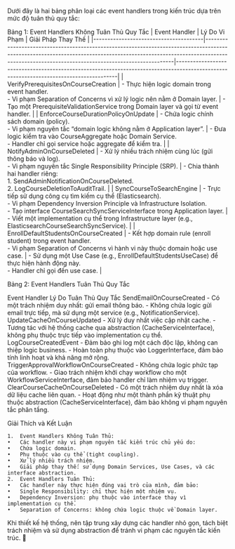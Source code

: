 Dưới đây là hai bảng phân loại các event handlers trong kiến trúc dựa trên mức độ tuân thủ quy tắc:

Bảng 1: Event Handlers Không Tuân Thủ Quy Tắc
| Event Handler                        	| Lý Do Vi Phạm                                                                 																																				| Giải Pháp Thay Thế                                                                                       								|
|---------------------------------------|-------------------------------------------------------------------------------------------------------------------------------------------------------------------------------------------------------------------------------|---------------------------------------------------------------------------------------------------------------------------------------|
| VerifyPrerequisitesOnCourseCreation  	| - Thực hiện logic domain trong event handler.  <br /> - Vi phạm Separation of Concerns vì xử lý logic nên nằm ở Domain layer. 																								| - Tạo một PrerequisiteValidationService trong Domain layer và gọi từ event handler.                      								|
| EnforceCourseDurationPolicyOnUpdate  	| - Chứa logic chính sách domain (policy). <br />  - Vi phạm nguyên tắc “domain logic không nằm ở Application layer”. 																											| - Đưa logic kiểm tra vào CourseAggregate hoặc Domain Service. <br /> - Handler chỉ gọi service hoặc aggregate để kiểm tra. 			|
| NotifyAdminOnCourseDeleted           	| - Xử lý nhiều trách nhiệm cùng lúc (gửi thông báo và log). <br />  - Vi phạm nguyên tắc Single Responsibility Principle (SRP). 																								| - Chia thành hai handler riêng:  <br />1. SendAdminNotificationOnCourseDeleted.  <br />2. LogCourseDeletionToAuditTrail. 				|
| SyncCourseToSearchEngine 				| - Trực tiếp sử dụng công cụ tìm kiếm cụ thể (Elasticsearch).<br /> - Vi phạm Dependency Inversion Principle và Infrastructure Isolation. <br /> - Tạo interface CourseSearchSyncServiceInterface trong Application layer. 	| - Viết một implementation cụ thể trong Infrastructure layer (e.g., ElasticsearchCourseSearchSyncService). 							|
| EnrollDefaultStudentsOnCourseCreated 	| - Kết hợp domain rule (enroll student) trong event handler. <br />  - Vi phạm Separation of Concerns vì hành vi này thuộc domain hoặc use case. 																				| - Sử dụng một Use Case (e.g., EnrollDefaultStudentsUseCase) để thực hiện hành động này. <br /> - Handler chỉ gọi đến use case. 		|

Bảng 2: Event Handlers Tuân Thủ Quy Tắc

Event Handler	Lý Do Tuân Thủ Quy Tắc
SendEmailOnCourseCreated	- Có một trách nhiệm duy nhất: gửi email thông báo.  - Không chứa logic gửi email trực tiếp, mà sử dụng một service (e.g., NotificationService).
UpdateCacheOnCourseUpdated	- Xử lý duy nhất việc cập nhật cache.  - Tương tác với hệ thống cache qua abstraction (CacheServiceInterface), không phụ thuộc trực tiếp vào implementation cụ thể.
LogCourseCreatedEvent	- Đảm bảo ghi log một cách độc lập, không can thiệp logic business.  - Hoàn toàn phụ thuộc vào LoggerInterface, đảm bảo tính linh hoạt và khả năng mở rộng.
TriggerApprovalWorkflowOnCourseCreated	- Không chứa logic phức tạp của workflow.  - Giao trách nhiệm khởi chạy workflow cho một WorkflowServiceInterface, đảm bảo handler chỉ làm nhiệm vụ trigger.
ClearCourseCacheOnCourseDeleted	- Có một trách nhiệm duy nhất là xóa dữ liệu cache liên quan.  - Hoạt động như một thành phần kỹ thuật phụ thuộc abstraction (CacheServiceInterface), đảm bảo không vi phạm nguyên tắc phân tầng.

Giải Thích và Kết Luận

	1.	Event Handlers Không Tuân Thủ:
	•	Các handler này vi phạm nguyên tắc kiến trúc chủ yếu do:
	•	Chứa logic domain.
	•	Phụ thuộc vào cụ thể (tight coupling).
	•	Xử lý nhiều trách nhiệm.
	•	Giải pháp thay thế: sử dụng Domain Services, Use Cases, và các interface abstraction.
	2.	Event Handlers Tuân Thủ:
	•	Các handler này thực hiện đúng vai trò của mình, đảm bảo:
	•	Single Responsibility: chỉ thực hiện một nhiệm vụ.
	•	Dependency Inversion: phụ thuộc vào interface thay vì implementation cụ thể.
	•	Separation of Concerns: không chứa logic thuộc về Domain layer.

Khi thiết kế hệ thống, nên tập trung xây dựng các handler nhỏ gọn, tách biệt trách nhiệm và sử dụng abstraction để tránh vi phạm các nguyên tắc kiến trúc. 🚀
